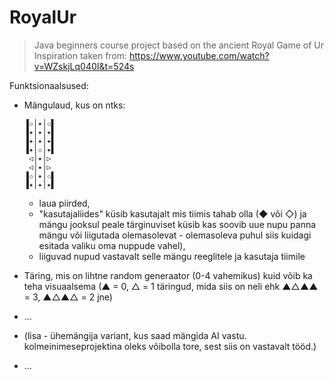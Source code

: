 # RoyalUr
>Java beginners course project based on the ancient Royal Game of Ur
>Inspiration taken from: https://www.youtube.com/watch?v=WZskjLq040I&t=524s

Funktsionaalsused:
* Mängulaud, kus on ntks:
  ```
  ▐✩│✦│✩▌
  ▐✦│✦│✦▌
  ▐✦│✦│✦▌
  ▐✦│✩│✦▌
   ◁│✦│▷
   ◁│✦│▷ 
  ▐✩│✦│✩▌
  ▐✦│✦│✦▌
  ```
  * laua piirded, 
  * "kasutajaliides" küsib kasutajalt mis tiimis tahab olla (◆ või ◇) ja mängu jooksul peale tärginuviset küsib kas soovib uue nupu panna mängu või liigutada olemasolevat - olemasoleva puhul siis kuidagi esitada valiku oma nuppude vahel), 
  * liiguvad nupud vastavalt selle mängu reeglitele ja kasutaja tiimile
* Täring, mis on lihtne random generaator (0-4 vahemikus) kuid võib ka teha visuaalsema (▲ = 0, △ = 1 täringud, mida siis on neli ehk ▲△▲▲ = 3, ▲△▲△ = 2 jne)
* ...

* (lisa - ühemängija variant, kus saad mängida AI vastu. kolmeinimeseprojektina oleks võibolla tore, sest siis on vastavalt tööd.)
* ...
